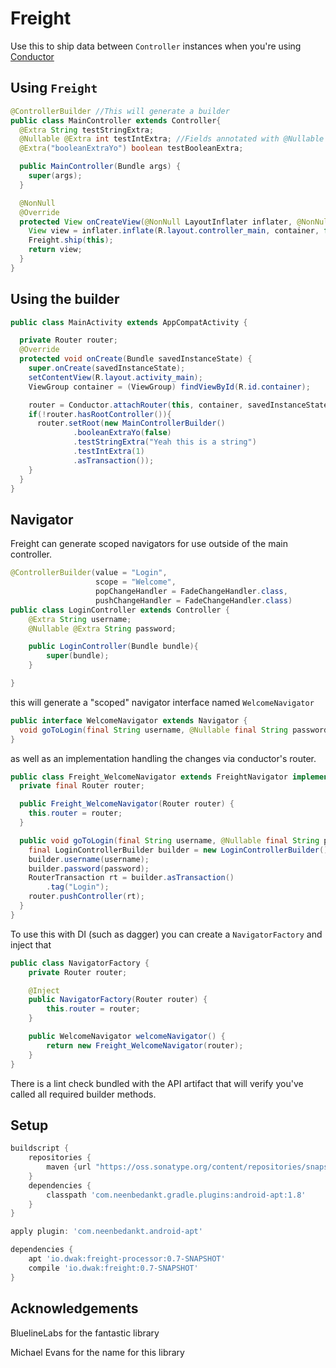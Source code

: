 Freight
===

Use this to ship data between `Controller` instances when you're using [Conductor](https://github.com/bluelinelabs/Conductor)



Using `Freight`
-------------------

```java
@ControllerBuilder //This will generate a builder
public class MainController extends Controller{
  @Extra String testStringExtra;
  @Nullable @Extra int testIntExtra; //Fields annotated with @Nullable are optional
  @Extra("booleanExtraYo") boolean testBooleanExtra;

  public MainController(Bundle args) {
    super(args);
  }

  @NonNull
  @Override
  protected View onCreateView(@NonNull LayoutInflater inflater, @NonNull ViewGroup container) {
    View view = inflater.inflate(R.layout.controller_main, container, false);
    Freight.ship(this);
    return view;
  }
}
```

Using the builder
---

```java
public class MainActivity extends AppCompatActivity {

  private Router router;
  @Override
  protected void onCreate(Bundle savedInstanceState) {
    super.onCreate(savedInstanceState);
    setContentView(R.layout.activity_main);
    ViewGroup container = (ViewGroup) findViewById(R.id.container);

    router = Conductor.attachRouter(this, container, savedInstanceState);
    if(!router.hasRootController()){
      router.setRoot(new MainControllerBuilder()
              .booleanExtraYo(false)
              .testStringExtra("Yeah this is a string")
              .testIntExtra(1)
              .asTransaction());
    }
  }
}
```

Navigator
----

Freight can generate scoped navigators for use outside of the main controller.

```java
@ControllerBuilder(value = "Login",
                   scope = "Welcome",
                   popChangeHandler = FadeChangeHandler.class,
                   pushChangeHandler = FadeChangeHandler.class)
public class LoginController extends Controller {
    @Extra String username;
    @Nullable @Extra String password;

    public LoginController(Bundle bundle){
        super(bundle);
    }

}
```

this will generate a "scoped" navigator interface named `WelcomeNavigator`

```java
public interface WelcomeNavigator extends Navigator {
  void goToLogin(final String username, @Nullable final String password);
}
```

as well as an implementation handling the changes via conductor's router.

```java
public class Freight_WelcomeNavigator extends FreightNavigator implements WelcomeNavigator {
  private final Router router;

  public Freight_WelcomeNavigator(Router router) {
    this.router = router;
  }

  public void goToLogin(final String username, @Nullable final String password) {
    final LoginControllerBuilder builder = new LoginControllerBuilder();
    builder.username(username);
    builder.password(password);
    RouterTransaction rt = builder.asTransaction()
        .tag("Login");
    router.pushController(rt);
  }
}
```

To use this with DI (such as dagger) you can create a `NavigatorFactory` and inject that

```java
public class NavigatorFactory {
    private Router router;

    @Inject
    public NavigatorFactory(Router router) {
        this.router = router;
    }

    public WelcomeNavigator welcomeNavigator() {
        return new Freight_WelcomeNavigator(router);
    }
}
```
There is a lint check bundled with the API artifact that will verify you've called all required builder methods.

Setup
------------
```groovy
buildscript {
    repositories {
        maven {url "https://oss.sonatype.org/content/repositories/snapshots/" }
    }
    dependencies {
        classpath 'com.neenbedankt.gradle.plugins:android-apt:1.8'
    }
}

apply plugin: 'com.neenbedankt.android-apt'

dependencies {
    apt 'io.dwak:freight-processor:0.7-SNAPSHOT'
    compile 'io.dwak:freight:0.7-SNAPSHOT'
}
```

Acknowledgements
--

BluelineLabs for the fantastic library

Michael Evans for the name for this library
